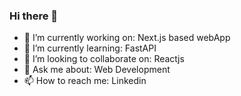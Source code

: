 ### Hi there 👋


- 🔭 I’m currently working on: Next.js based webApp
- 🌱 I’m currently learning: FastAPI
- 👯 I’m looking to collaborate on: Reactjs
- 💬 Ask me about: Web Development
- 📫 How to reach me: Linkedin
